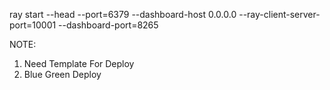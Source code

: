 ray start --head --port=6379 --dashboard-host 0.0.0.0 --ray-client-server-port=10001 --dashboard-port=8265


NOTE:

1. Need Template For Deploy
2. Blue Green Deploy

